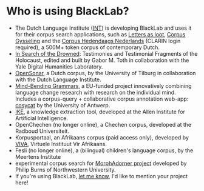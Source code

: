 # Who is using BlackLab?

- The Dutch Language Institute ([INT](https://www.ivdnt.org/)) is developing BlackLab and uses it for their corpus search applications, such as [Letters as loot](https://brievenalsbuit.ivdnt.org/corpus-frontend/BaB/search/), [Corpus Gysseling](https://corpusgysseling.ivdnt.org/corpus-frontend/Gysseling/search/) and the [Corpus Hedendaags Nederlands](http://chn.ivdnt.org/) (CLARIN login required), a 500M+ token corpus of contemporary Dutch.
- [In Search of the Drowned](https://lts.fortunoff.library.yale.edu/): Testimonies and Testimonial Fragments of the Holocaust, edited and built by Gabor M. Toth in collaboration with the Yale Digital Humanities Laboratory.
- [OpenSonar](http://opensonar.ivdnt.org), a Dutch corpus, by the University of Tilburg in collaboration with the Dutch Language Institute.
- [Mind-Bending Grammars](https://www.uantwerpen.be/en/projects/mind-bending-grammars/), a EU-funded project innovatively combining language change research with research on the individual mind. Includes a corpus-query + collaborative corpus annotation web-app: [cosycat](https://github.com/emanjavacas/cosycat) by the University of Antwerp.
- [IKE](https://github.com/allenai/ike), a knowledge extraction tool, developed at the Allen Institute for Artificial Intelligence.
- OpenChechen (no longer online), a Chechen corpus, developed at the Radboud Universiteit.
- Korpusportaal, an Afrikaans corpus (paid access only), developed by [VIVA](http://viva-afrikaans.org/), Virtuele Instituut Vir Afrikaans.
- Fesli (no longer online), a (bilingual) children's language corpus, by the Meertens Institute
- experimental corpus search for [MorphAdorner project](http://morphadorner.northwestern.edu/morphadorner/) developed by Philip Burns of Northwestern University.
- If you're using BlackLab, [let me know](mailto:jan.niestadt@ivdnt.org), I'd like to mention your project here!
